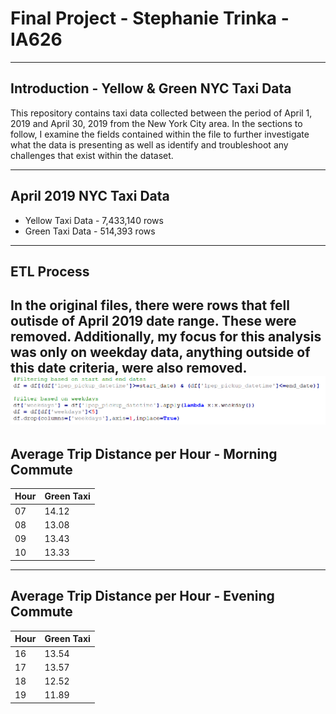 # Final Project - Stephanie Trinka - IA626 
-------------------------------------------------
## Introduction - Yellow & Green NYC Taxi Data

This repository contains taxi data collected between the period of April 1, 2019 and April 30, 2019 from the New York City area. In the sections to follow, I examine the fields contained within the file to further investigate what the data is presenting as well as identify and troubleshoot any challenges that exist within the dataset.

-------------------------------------------------
## April 2019 NYC Taxi Data
* Yellow Taxi Data - 7,433,140 rows
* Green Taxi Data - 514,393 rows

--------------------------------------------------
## ETL Process

In the original files, there were rows that fell outisde of April 2019 date range. These were removed. Additionally, my focus for this analysis was only on weekday data, anything outside of this date criteria, were also removed. 
![Image of graph](https://github.com/johnsosc/626finalproj/blob/main/Images/weekdayfiltering.PNG)
--------------------------------------------------
## Average Trip Distance per Hour - Morning Commute
Hour | Green Taxi | 
-------------|-------------|
07 | 14.12 |
08 | 13.08 | 
09 | 13.43 |
10| 13.33  |
-----------------------------------------------------
## Average Trip Distance per Hour - Evening Commute 
Hour | Green Taxi | 
-------------|-------------|
16 |13.54 |
17 |13.57 |
18 |12.52 |
19 |11.89 |

